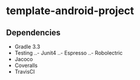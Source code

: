 # template-android-project


## Dependencies

- Gradle 3.3
- Testing
..- Junit4
..- Espresso 
..- Robolectric
- Jacoco
- Coveralls
- TravisCI
